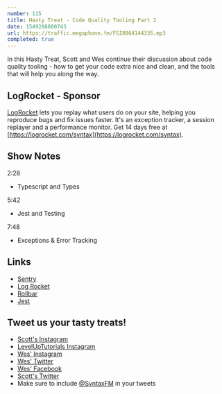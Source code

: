 ```yaml
---
number: 115
title: Hasty Treat - Code Quality Tooling Part 2
date: 1549288800743
url: https://traffic.megaphone.fm/FSI8864144335.mp3
completed: true
---
```


In this Hasty Treat, Scott and Wes continue their discussion about code quality tooling - how to get your code extra nice and clean, and the tools that will help you along the way.

## LogRocket - Sponsor

[LogRocket](https://logrocket.com/syntax) lets you replay what users do on your site, helping you reproduce bugs and fix issues faster. It's an exception tracker, a session replayer and a performance monitor. Get 14 days free at [https://logrocket.com/syntax](https://logrocket.com/syntax).

## Show Notes

2:28

* Typescript and Types

5:42

* Jest and Testing

7:48

* Exceptions & Error Tracking

## Links
* [Sentry](https://sentry.io/)
* [Log Rocket](https://logrocket.com/)
* [Rollbar](https://rollbar.com/)
* [Jest](https://jestjs.io/)

## Tweet us your tasty treats!
* [Scott's Instagram](https://www.instagram.com/stolinski/)
* [LevelUpTutorials Instagram](https://www.instagram.com/LevelUpTutorials/)
* [Wes' Instagram](https://www.instagram.com/wesbos/)
* [Wes' Twitter](https://twitter.com/wesbos)
* [Wes' Facebook](https://www.facebook.com/wesbos.developer)
* [Scott's Twitter](https://twitter.com/stolinski)
* Make sure to include [@SyntaxFM](https://twitter.com/SyntaxFM) in your tweets